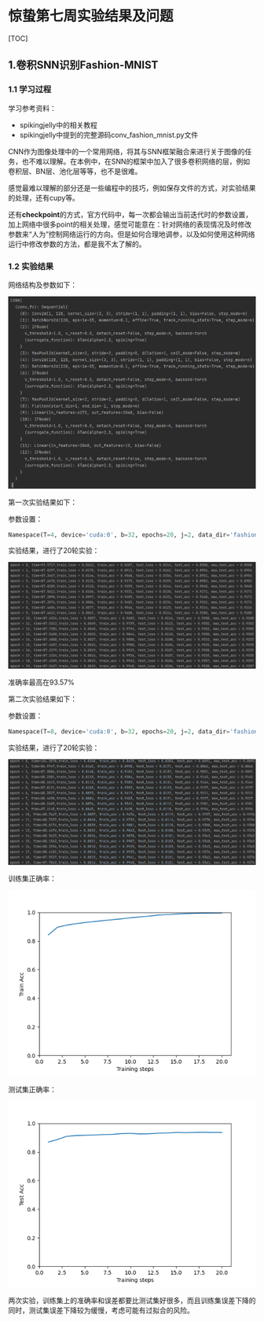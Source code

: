 # 惊蛰第七周实验结果及问题

[TOC]

## 1.卷积SNN识别Fashion-MNIST

### 1.1 学习过程

学习参考资料：

- spikingjelly中的相关教程
- spikingjelly中提到的完整源码conv_fashion_mnist.py文件

CNN作为图像处理中的一个常用网络，将其与SNN框架融合来进行关于图像的任务，也不难以理解。在本例中，在SNN的框架中加入了很多卷积网络的层，例如卷积层、BN层、池化层等等，也不是很难。

感觉最难以理解的部分还是一些编程中的技巧，例如保存文件的方式，对实验结果的处理，还有cupy等。

还有**checkpoint**的方式，官方代码中，每一次都会输出当前迭代时的参数设置，加上网络中很多point的相关处理，感觉可能意在：针对网络的表现情况及时修改参数来“人为”控制网络运行的方向。但是如何合理地调参，以及如何使用这种网络运行中修改参数的方法，都是我不太了解的。

### 1.2 实验结果

网络结构及参数如下：

![1660207373026](https://github.com/LinkWithMe/summerHW/blob/main/Week8/image/70)

第一次实验结果如下：

参数设置：

```python
Namespace(T=4, device='cuda:0', b=32, epochs=20, j=2, data_dir='fashion-mnist-data', out_dir='./logs_fashion_mnist', resume=None, cupy=False, amp=False, opt='adam', momentum=0.9, lr=0.001, tau=2.0, channels=128)
```

实验结果，进行了20轮实验：

![1660207386794](https://github.com/LinkWithMe/summerHW/blob/main/Week8/image/71)

准确率最高在93.57%

第二次实验结果如下：

参数设置：

```python
Namespace(T=8, device='cuda:0', b=32, epochs=20, j=2, data_dir='fashion-mnist-data', out_dir='./logs_fashion_mnist', resume=None, cupy=False, amp=False, opt='adam', momentum=0.9, lr=0.001, tau=2.0, channels=64)
```

实验结果，进行了20轮实验：

![1660231480937](https://github.com/LinkWithMe/summerHW/blob/main/Week8/image/72)

训练集正确率：

![1660231520487](https://github.com/LinkWithMe/summerHW/blob/main/Week8/image/73)

测试集正确率：

![1660231547030](https://github.com/LinkWithMe/summerHW/blob/main/Week8/image/74)

两次实验，训练集上的准确率和误差都要比测试集好很多，而且训练集误差下降的同时，测试集误差下降较为缓慢，考虑可能有过拟合的风险。

